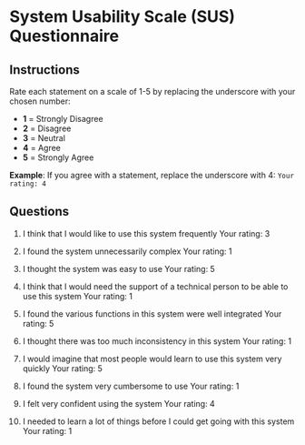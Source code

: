 # System Usability Scale (SUS) Questionnaire

## Instructions

Rate each statement on a scale of 1-5 by replacing the underscore with your chosen number:
- **1** = Strongly Disagree
- **2** = Disagree  
- **3** = Neutral
- **4** = Agree
- **5** = Strongly Agree

**Example**: If you agree with a statement, replace the underscore with 4:
`Your rating: 4`

## Questions

1. I think that I would like to use this system frequently
   Your rating: 3

2. I found the system unnecessarily complex
   Your rating: 1

3. I thought the system was easy to use
   Your rating: 5

4. I think that I would need the support of a technical person to be able to use this system
   Your rating: 1

5. I found the various functions in this system were well integrated
   Your rating: 5

6. I thought there was too much inconsistency in this system
   Your rating: 1

7. I would imagine that most people would learn to use this system very quickly
   Your rating: 5

8. I found the system very cumbersome to use
   Your rating: 1

9. I felt very confident using the system
   Your rating: 4

10. I needed to learn a lot of things before I could get going with this system
    Your rating: 1